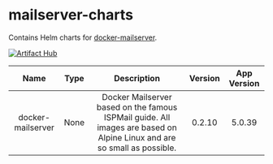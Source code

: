 # mailserver-charts
Contains Helm charts for [docker-mailserver](https://github.com/jeboehm/docker-mailserver).

[![Artifact Hub](https://img.shields.io/endpoint?url=https://artifacthub.io/badge/repository/mailserver)](https://artifacthub.io/packages/search?repo=mailserver)

<!-- table_start -->
|        Name       | Type |                                                       Description                                                       | Version | App Version |
| :---------------: | :--: | :---------------------------------------------------------------------------------------------------------------------: | :-----: | :---------: |
| docker-mailserver | None | Docker Mailserver based on the famous ISPMail guide. All images are based on Alpine Linux and are so small as possible. |  0.2.10 |    5.0.39   |
<!-- table_end -->
